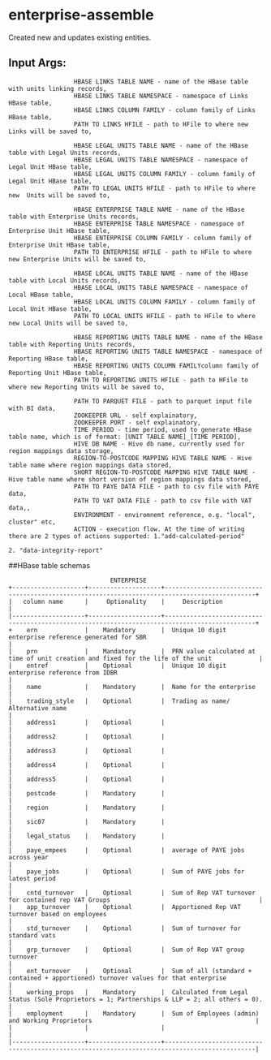 # enterprise-assemble

Created new and updates existing entities.

## Input Args:
                      HBASE LINKS TABLE NAME - name of the HBase table with units linking records,
                      HBASE LINKS TABLE NAMESPACE - namespace of Links HBase table,
                      HBASE LINKS COLUMN FAMILY - column family of Links HBase table,
                      PATH TO LINKS HFILE - path to HFile to where new Links will be saved to,
                      
                      HBASE LEGAL UNITS TABLE NAME - name of the HBase table with Legal Units records,
                      HBASE LEGAL UNITS TABLE NAMESPACE - namespace of Legal Unit HBase table,
                      HBASE LEGAL UNITS COLUMN FAMILY - column family of  Legal Unit HBase table,
                      PATH TO LEGAL UNITS HFILE - path to HFile to where new  Units will be saved to,
                      
                      HBASE ENTERPRISE TABLE NAME - name of the HBase table with Enterprise Units records,
                      HBASE ENTERPRISE TABLE NAMESPACE - namespace of Enterprise Unit HBase table,
                      HBASE ENTERPRISE COLUMN FAMILY - column family of Enterprise Unit HBase table,
                      PATH TO ENTERPRISE HFILE - path to HFile to where new Enterprise Units will be saved to,
                      
                      HBASE LOCAL UNITS TABLE NAME - name of the HBase table with Local Units records,
                      HBASE LOCAL UNITS TABLE NAMESPACE - namespace of Local HBase table,
                      HBASE LOCAL UNITS COLUMN FAMILY - column family of  Local Unit HBase table,
                      PATH TO LOCAL UNITS HFILE - path to HFile to where new Local Units will be saved to,
                      
                      HBASE REPORTING UNITS TABLE NAME - name of the HBase table with Reporting Units records,
                      HBASE REPORTING UNITS TABLE NAMESPACE - namespace of Reporting HBase table,
                      HBASE REPORTING UNITS COLUMN FAMILYcolumn family of Reporting Unit HBase table,
                      PATH TO REPORTING UNITS HFILE - path to HFile to where new Reporting Units will be saved to,
                      
                      PATH TO PARQUET FILE - path to parquet input file with BI data,
                      ZOOKEEPER URL - self explainatory,
                      ZOOKEEPER PORT - self explainatory,
                      TIME PERIOD - time period, used to generate HBase table name, which is of format: [UNIT TABLE NAME]_[TIME PERIOD],
                      HIVE DB NAME - Hive db name, currently used for region mappings data storage,
                      REGION-TO-POSTCODE MAPPING HIVE TABLE NAME - Hive table name where region mappings data stored,
                      SHORT REGION-TO-POSTCODE MAPPING HIVE TABLE NAME - Hive table name where short version of region mappings data stored,
                      PATH TO PAYE DATA FILE - path to csv file with PAYE data,
                      PATH TO VAT DATA FILE - path to csv file with VAT data,,
                      ENVIRONMENT - enviromnemt reference, e.g. "local", cluster" etc,
                      ACTION - execution flow. At the time of writing there are 2 types of actions supported: 1."add-calculated-period"
                                                                                                              2. "data-integrity-report"
                      
                      

##HBase table schemas

                                ENTERPRISE
    +--------------------+--------------------+-----------------------------------------------------------------------------------------------+
    |   column name      |     Optionality    |     Description                                                                               |
    |--------------------+--------------------+-----------------------------------------------------------------------------------------------+
    +    ern             |    Mandatory       |  Unique 10 digit enterprise reference generated for SBR                                       |
    |    prn             |    Mandatory       |  PRN value calculated at time of unit creation and fixed for the life of the unit             |
    |    entref          |    Optional        |  Unique 10 digit enterprise reference from IDBR                                               |
    |    name            |    Mandatory       |  Name for the enterprise                                                                      |
    |    trading_style   |    Optional        |  Trading as name/ Alternative name                                                            |
    |    address1        |    Optional        |                                                                                               |
    |    address2        |    Optional        |                                                                                               |
    |    address3        |    Optional        |                                                                                               |                                                                                      
    |    address4        |    Optional        |                                                                                               |
    |    address5        |    Optional        |                                                                                               |
    |    postcode        |    Mandatory       |                                                                                               |
    |    region          |    Mandatory       |                                                                                               |
    |    sic07           |    Mandatory       |                                                                                               |
    |    legal_status    |    Mandatory       |                                                                                               |
    |    paye_empees     |    Optional        |  average of PAYE jobs across year                                                             |
    |    paye_jobs       |    Optional        |  Sum of PAYE jobs for latest period                                                           |
    |    cntd_turnover   |    Optional        |  Sum of Rep VAT turnover for contained rep VAT Groups                                         |
    |    app_turnover    |    Optional        |  Apportioned Rep VAT turnover based on employees                                              |
    |    std_turnover    |    Optional        |  Sum of turnover for standard vats                                                            |
    |    grp_turnover    |    Optional        |  Sum of Rep VAT group turnover                                                                |                  
    |    ent_turnover    |    Optional        |  Sum of all (standard + contained + apportioned) turnover values for that enterprise          |
    |    working_props   |    Mandatory       |  Calculated from Legal Status (Sole Proprietors = 1; Partnerships & LLP = 2; all others = 0). |
    |    employment      |    Mandatory       |  Sum of Employees (admin) and Working Proprietors                                             |
    |                    |                    |                                                                                               |
    |--------------------+--------------------+-----------------------------------------------------------------------------------------------|